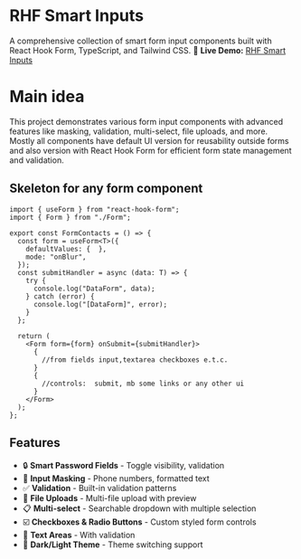 # RHF Smart Inputs

A comprehensive collection of smart form input components built with React Hook Form, TypeScript, and Tailwind CSS.
🚀 **Live Demo:** [RHF Smart Inputs](https://rhf-smart-inputs.vercel.app/)

# Main idea

This project demonstrates various form input components with advanced features like masking, validation, multi-select, file uploads, and more. Mostly all components have default UI version for reusability outside forms and also version with React Hook Form for efficient form state management and validation.

## Skeleton for any form component

```
import { useForm } from "react-hook-form";
import { Form } from "./Form";

export const FormContacts = () => {
  const form = useForm<T>({
    defaultValues: {  },
    mode: "onBlur",
  });
  const submitHandler = async (data: T) => {
    try {
      console.log("DataForm", data);
    } catch (error) {
      console.log("[DataForm]", error);
    }
  };

  return (
    <Form form={form} onSubmit={submitHandler}>
      {
        //from fields input,textarea checkboxes e.t.c.
      }
      {
        //controls:  submit, mb some links or any other ui
      }
    </Form>
  );
};
```

## Features

- 🔒 **Smart Password Fields** - Toggle visibility, validation
- 📱 **Input Masking** - Phone numbers, formatted text
- ✅ **Validation** - Built-in validation patterns
- 📁 **File Uploads** - Multi-file upload with preview
- 📋 **Multi-select** - Searchable dropdown with multiple selection
- ☑️ **Checkboxes & Radio Buttons** - Custom styled form controls
- 📝 **Text Areas** - With validation
- 🌙 **Dark/Light Theme** - Theme switching support
